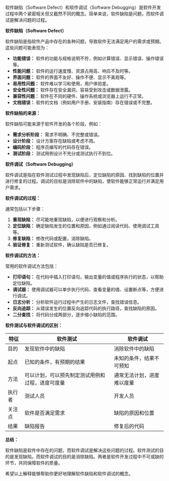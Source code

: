 软件缺陷（Software Defect）和软件调试（Software Debugging）是软件开发过程中两个紧密相关但又截然不同的概念。简单来说，软件缺陷是问题，而软件调试是解决问题的过程。

**软件缺陷（Software Defect）**

软件缺陷是指软件产品中存在的各种问题，导致软件无法满足用户的需求或预期。这些问题可能表现为：

- **功能错误：** 软件的功能与规格说明不符，例如计算错误、显示错误、操作错误等。
- **性能问题：** 软件的运行速度慢、资源占用高、响应不及时等。
- **界面问题：** 软件的界面不友好、操作不便、显示不美观等。
- **易用性问题：** 软件难以学习和使用，用户体验差。
- **安全性问题：** 软件存在安全漏洞，容易受到攻击或数据泄露。
- **兼容性问题：** 软件在不同的硬件、操作系统或浏览器上运行不正常。
- **文档错误：** 软件的文档（例如用户手册、安装指南）存在错误或不完整。

**软件缺陷的来源：**

软件缺陷可能来源于软件开发的各个阶段，例如：

- **需求分析阶段：** 需求不明确、不完整或错误。
- **设计阶段：** 设计方案存在缺陷或考虑不周。
- **编码阶段：** 程序员编写的代码存在错误。
- **测试阶段：** 测试用例设计不充分或测试执行不到位。

**软件调试（Software Debugging）**

软件调试是指在软件测试过程中发现缺陷后，定位缺陷的原因、找到缺陷的位置并进行修复的过程。调试的目标是消除软件中的缺陷，使软件能够正常运行并满足用户需求。

**软件调试的过程：**

通常包括以下步骤：

1. **重现缺陷：** 尽可能地重现缺陷，以便进行观察和分析。
2. **定位缺陷：** 确定缺陷发生的位置和原因，例如通过阅读代码、使用调试工具等。
3. **修复缺陷：** 修改代码或配置，消除缺陷。
4. **验证修复：** 重新测试软件，确认缺陷是否已修复。

**软件调试的方法：**

常用的软件调试方法包括：

- **打印语句：** 在代码中插入打印语句，输出变量的值或程序执行的状态，以帮助定位缺陷。
- **调试器：** 使用调试器可以单步执行代码、查看变量的值、设置断点等，方便进行调试。
- **日志分析：** 分析软件运行过程中产生的日志文件，查找错误信息。
- **反向追踪：** 从错误发生的位置反向追踪代码的执行路径，查找缺陷的原因。
- **二分查找：** 将代码分成两部分，逐步缩小缺陷的范围。

**软件测试与软件调试的区别：**

|特征|软件测试|软件调试|
|---|---|---|
|目的|发现软件中的缺陷|消除软件中的缺陷|
|起点|已知的条件，有预期的结果|未知的条件，结果不可预知|
|方法|可以计划，可以预先制定测试用例和过程，进度可度量|通常无法计划，进度难以度量|
|执行者|测试人员|开发人员|
|关注点|软件是否满足需求|缺陷的原因和位置|
|结果|缺陷报告|修复后的代码|

**总结：**

软件缺陷是软件中存在的问题，而软件调试是解决这些问题的过程。软件测试的目的是发现缺陷，而软件调试的目的是消除缺陷。两者是软件开发过程中不可或缺的环节，共同保障软件的质量。

希望以上解释能够帮助你更好地理解软件缺陷和软件调试的概念。